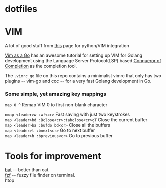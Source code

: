 # dotfiles

# VIM


A lot of good stuff from [this](https://www.fullstackpython.com/vim.html) page for python/VIM integration

[Vim as a Go](https://octetz.com/posts/vim-as-go-ide) has an awesome tutorial for setting up VIM for Golang development using the Language Server Protocol(LSP) based [Conqueror of Completion](https://github.com/neoclide/coc.nvim) as the completion tool.

The `.vimrc_go` file on this repo contains a minimalist vimrc that only has two plugins -- vim-go and coc -- for a very fast Golang development in Go.

### Some simple, yet amazing key mappings

`map 0 ^`     Remap VIM 0 to first non-blank character

`nmap <leader>w :w!<cr>`        Fast saving with just two keystrokes       
`map <leader>bd :Bclose<cr>:tabclose<cr>gT`       Close the current buffer    
`map <leader>ba :bufdo bd<cr>`        Close all the buffers   
`map <leader>l :bnext<cr>`       Go to next buffer   
`map <leader>h :bprevious<cr>`        Go to previous buffer   

# Tools for improvement


[bat](https://github.com/sharkdp/bat) -- better than cat.   
[fzf](https://github.com/junegunn/fzf) -- fuzzy file finder on terminal.   
htop    
